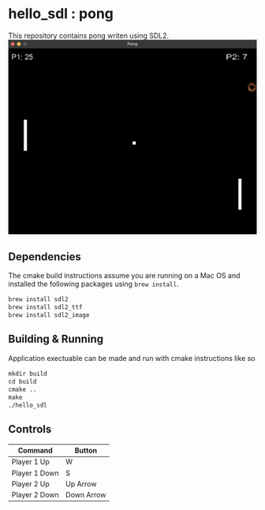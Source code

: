 # hello_sdl : pong

This repository contains pong writen using SDL2.  
![pong game screenshot](doc/pong_screenshot.png)

## Dependencies
The cmake build instructions assume you are running on a Mac OS and installed the following packages using `brew install`.

```
brew install sdl2
brew install sdl2_ttf
brew install sdl2_image
```

## Building & Running
Application exectuable can be made and run with cmake instructions like so
```
mkdir build
cd build
cmake .. 
make
./hello_sdl
```

## Controls
| Command       | Button     |
|---------------|------------|
| Player 1 Up   | W          |
| Player 1 Down | S          | 
| Player 2 Up   | Up Arrow   | 
| Player 2 Down | Down Arrow | 
